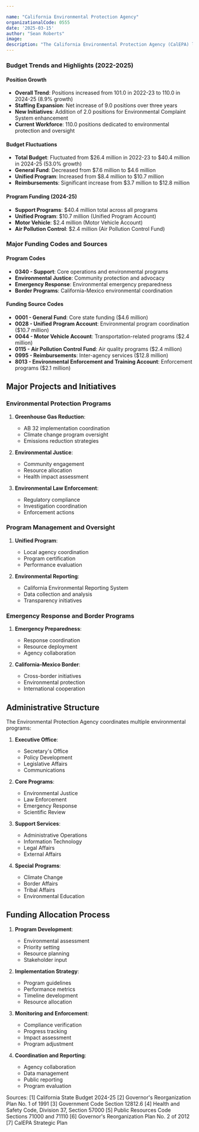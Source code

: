 ```yaml
---

name: "California Environmental Protection Agency"
organizationalCode: 0555
date: '2025-03-15'
author: "Sean Roberts"
image: 
description: "The California Environmental Protection Agency (CalEPA) leads the state's environmental regulatory programs, focusing on reducing greenhouse gas emissions, protecting environmental quality, and safeguarding public health."
---
```


### Budget Trends and Highlights (2022-2025)

#### Position Growth
- **Overall Trend**: Positions increased from 101.0 in 2022-23 to 110.0 in 2024-25 (8.9% growth)
- **Staffing Expansion**: Net increase of 9.0 positions over three years
- **New Initiatives**: Addition of 2.0 positions for Environmental Complaint System enhancement
- **Current Workforce**: 110.0 positions dedicated to environmental protection and oversight

#### Budget Fluctuations
- **Total Budget**: Fluctuated from $26.4 million in 2022-23 to $40.4 million in 2024-25 (53.0% growth)
- **General Fund**: Decreased from $7.6 million to $4.6 million
- **Unified Program**: Increased from $8.4 million to $10.7 million
- **Reimbursements**: Significant increase from $3.7 million to $12.8 million

#### Program Funding (2024-25)
- **Support Programs**: $40.4 million total across all programs
- **Unified Program**: $10.7 million (Unified Program Account)
- **Motor Vehicle**: $2.4 million (Motor Vehicle Account)
- **Air Pollution Control**: $2.4 million (Air Pollution Control Fund)

### Major Funding Codes and Sources

#### Program Codes
- **0340 - Support**: Core operations and environmental programs
- **Environmental Justice**: Community protection and advocacy
- **Emergency Response**: Environmental emergency preparedness
- **Border Programs**: California-Mexico environmental coordination

#### Funding Source Codes
- **0001 - General Fund**: Core state funding ($4.6 million)
- **0028 - Unified Program Account**: Environmental program coordination ($10.7 million)
- **0044 - Motor Vehicle Account**: Transportation-related programs ($2.4 million)
- **0115 - Air Pollution Control Fund**: Air quality programs ($2.4 million)
- **0995 - Reimbursements**: Inter-agency services ($12.8 million)
- **8013 - Environmental Enforcement and Training Account**: Enforcement programs ($2.1 million)

## Major Projects and Initiatives

### Environmental Protection Programs

1. **Greenhouse Gas Reduction**:
   - AB 32 implementation coordination
   - Climate change program oversight
   - Emissions reduction strategies

2. **Environmental Justice**:
   - Community engagement
   - Resource allocation
   - Health impact assessment

3. **Environmental Law Enforcement**:
   - Regulatory compliance
   - Investigation coordination
   - Enforcement actions

### Program Management and Oversight

1. **Unified Program**:
   - Local agency coordination
   - Program certification
   - Performance evaluation

2. **Environmental Reporting**:
   - California Environmental Reporting System
   - Data collection and analysis
   - Transparency initiatives

### Emergency Response and Border Programs

1. **Emergency Preparedness**:
   - Response coordination
   - Resource deployment
   - Agency collaboration

2. **California-Mexico Border**:
   - Cross-border initiatives
   - Environmental protection
   - International cooperation

## Administrative Structure

The Environmental Protection Agency coordinates multiple environmental programs:

1. **Executive Office**:
   - Secretary's Office
   - Policy Development
   - Legislative Affairs
   - Communications

2. **Core Programs**:
   - Environmental Justice
   - Law Enforcement
   - Emergency Response
   - Scientific Review

3. **Support Services**:
   - Administrative Operations
   - Information Technology
   - Legal Affairs
   - External Affairs

4. **Special Programs**:
   - Climate Change
   - Border Affairs
   - Tribal Affairs
   - Environmental Education

## Funding Allocation Process

1. **Program Development**:
   - Environmental assessment
   - Priority setting
   - Resource planning
   - Stakeholder input

2. **Implementation Strategy**:
   - Program guidelines
   - Performance metrics
   - Timeline development
   - Resource allocation

3. **Monitoring and Enforcement**:
   - Compliance verification
   - Progress tracking
   - Impact assessment
   - Program adjustment

4. **Coordination and Reporting**:
   - Agency collaboration
   - Data management
   - Public reporting
   - Program evaluation

Sources:
[1] California State Budget 2024-25
[2] Governor's Reorganization Plan No. 1 of 1991
[3] Government Code Section 12812.6
[4] Health and Safety Code, Division 37, Section 57000
[5] Public Resources Code Sections 71000 and 71110
[6] Governor's Reorganization Plan No. 2 of 2012
[7] CalEPA Strategic Plan 